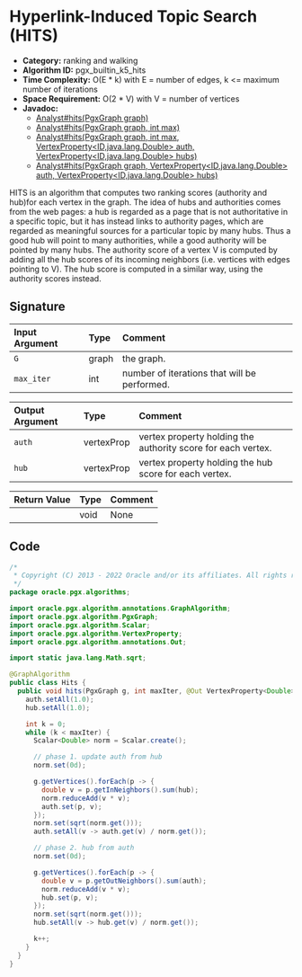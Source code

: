 # Hyperlink-Induced Topic Search (HITS)

- **Category:** ranking and walking
- **Algorithm ID:** pgx_builtin_k5_hits
- **Time Complexity:** O(E * k) with E = number of edges, k <= maximum number of iterations
- **Space Requirement:** O(2 * V) with V = number of vertices
- **Javadoc:** 
  - [Analyst#hits(PgxGraph graph)](https://docs.oracle.com/en/database/oracle/property-graph/22.4/spgjv/oracle/pgx/api/Analyst.html#hits-oracle.pgx.api.PgxGraph-)
  - [Analyst#hits(PgxGraph graph, int max)](https://docs.oracle.com/en/database/oracle/property-graph/22.4/spgjv/oracle/pgx/api/Analyst.html#hits-oracle.pgx.api.PgxGraph-int-)
  - [Analyst#hits(PgxGraph graph, int max, VertexProperty<ID,java.lang.Double> auth, VertexProperty<ID,java.lang.Double> hubs)](https://docs.oracle.com/en/database/oracle/property-graph/22.4/spgjv/oracle/pgx/api/Analyst.html#hits-oracle.pgx.api.PgxGraph-int-oracle.pgx.api.VertexProperty-oracle.pgx.api.VertexProperty-)
  - [Analyst#hits(PgxGraph graph, VertexProperty<ID,java.lang.Double> auth, VertexProperty<ID,java.lang.Double> hubs)](https://docs.oracle.com/en/database/oracle/property-graph/22.4/spgjv/oracle/pgx/api/Analyst.html#hits-oracle.pgx.api.PgxGraph-oracle.pgx.api.VertexProperty-oracle.pgx.api.VertexProperty-)

HITS is an algorithm that computes two ranking scores (authority and hub)for each vertex in the graph. The idea of hubs and authorities comes from the web pages: a hub is regarded as a page that is not authoritative in a specific topic, but it has instead links to authority pages, which are regarded as meaningful sources for a particular topic by many hubs. Thus a good hub will point to many authorities, while a good authority will be pointed by many hubs. The authority score of a vertex V is computed by adding all the hub scores of its incoming neighbors (i.e. vertices with edges pointing to V). The hub score is computed in a similar way, using the authority scores instead.


## Signature

| Input Argument | Type | Comment |
| :--- | :--- | :--- |
| `G` | graph | the graph. |
| `max_iter` | int | number of iterations that will be performed. |

| Output Argument | Type | Comment |
| :--- | :--- | :--- |
| `auth` | vertexProp<double> | vertex property holding the authority score for each vertex. |
| `hub` | vertexProp<double> | vertex property holding the hub score for each vertex. |

| Return Value | Type | Comment |
| :--- | :--- | :--- |
| | void | None |

## Code

```java
/*
 * Copyright (C) 2013 - 2022 Oracle and/or its affiliates. All rights reserved.
 */
package oracle.pgx.algorithms;

import oracle.pgx.algorithm.annotations.GraphAlgorithm;
import oracle.pgx.algorithm.PgxGraph;
import oracle.pgx.algorithm.Scalar;
import oracle.pgx.algorithm.VertexProperty;
import oracle.pgx.algorithm.annotations.Out;

import static java.lang.Math.sqrt;

@GraphAlgorithm
public class Hits {
  public void hits(PgxGraph g, int maxIter, @Out VertexProperty<Double> auth, @Out VertexProperty<Double> hub) {
    auth.setAll(1.0);
    hub.setAll(1.0);

    int k = 0;
    while (k < maxIter) {
      Scalar<Double> norm = Scalar.create();

      // phase 1. update auth from hub
      norm.set(0d);

      g.getVertices().forEach(p -> {
        double v = p.getInNeighbors().sum(hub);
        norm.reduceAdd(v * v);
        auth.set(p, v);
      });
      norm.set(sqrt(norm.get()));
      auth.setAll(v -> auth.get(v) / norm.get());

      // phase 2. hub from auth
      norm.set(0d);

      g.getVertices().forEach(p -> {
        double v = p.getOutNeighbors().sum(auth);
        norm.reduceAdd(v * v);
        hub.set(p, v);
      });
      norm.set(sqrt(norm.get()));
      hub.setAll(v -> hub.get(v) / norm.get());

      k++;
    }
  }
}
```
